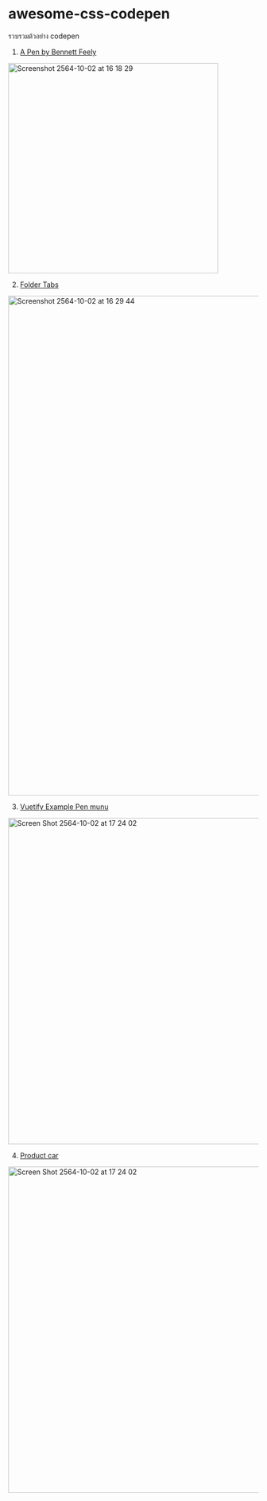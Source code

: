 # awesome-css-codepen
รวบรวมต้วอย่าง codepen

1. [A Pen by Bennett Feely](https://codepen.io/bennettfeely/pen/xxEMQxa)
<div><a href="https://codepen.io/bennettfeely/pen/xxEMQxa"><img width="422" alt="Screenshot 2564-10-02 at 16 18 29" src="https://user-images.githubusercontent.com/1311673/135710563-2826da96-9cc2-4ad1-9250-22228311e3c0.png"></a></div>

2. [Folder Tabs](https://codepen.io/oliviale/pen/bGWXEWK)
<div><a href="https://codepen.io/oliviale/pen/bGWXEWK"><img width="1003" alt="Screenshot 2564-10-02 at 16 29 44" src="https://user-images.githubusercontent.com/1311673/135710857-ea8331e9-3dcd-4e03-bab2-6660ec83f8c4.png"></a></div>

3. [Vuetify Example Pen munu](https://codepen.io/chalermporn/pen/KKgzaOK)
<div><a href="https://codepen.io/bennettfeely/pen/xxEMQxa"><img width="655" alt="Screen Shot 2564-10-02 at 17 24 02" src="https://user-images.githubusercontent.com/5188756/135712510-2fd16cc9-b7c3-4018-8a03-bc8db4ffda56.png">

 4. [Product car](https://codepen.io/wingerdstok/pen/WjrPZY)
<div><a href="https://codepen.io/wingerdstok/pen/WjrPZY"><img width="655" alt="Screen Shot 2564-10-02 at 17 24 02" src="https://user-images.githubusercontent.com/58965920/135713382-e4cbcfa3-8394-47b2-80ed-8d18b1f2c166.png"> 
  
